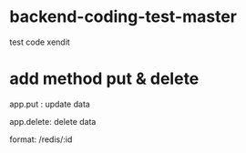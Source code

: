 # backend-coding-test-master
 test code xendit

# add method put & delete
 app.put : update data
 
 app.delete: delete data
 
 format: /redis/:id
